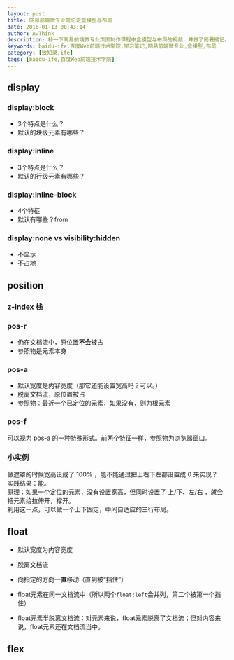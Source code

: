 ```yaml
---
layout: post
title: 网易前端微专业笔记之盒模型与布局
date: 2016-01-13 00:43:14
author: AwThink
description: 补一下网易前端微专业页面制作课程中盒模型与布局的视频，并做了简要摘记。
keywords: baidu-ife,百度Web前端技术学院,学习笔记,网易前端微专业,盒模型,布局
category: [致知录,ife]
tags: [baidu-ife,百度Web前端技术学院]
---
```


## display

### display:block  

- 3个特点是什么？
- 默认的块级元素有哪些？

### display:inline

- 3个特点是什么？
- 默认的行级元素有哪些？

### display:inline-block

- 4个特征
- 默认有哪些？from

### display:none vs visibility:hidden

- 不显示
- 不占地


## position

### z-index 栈

### pos-r

- 仍在文档流中，原位置**不会**被占
- 参照物是元素本身

### pos-a

- 默认宽度是内容宽度（那它还能设置宽高吗？可以。）
- 脱离文档流，原位置被占
- 参照物：最近一个已定位的元素，如果没有，则为根元素

### pos-f

可以视为 pos-a 的一种特殊形式。前两个特征一样，参照物为浏览器窗口。

### 小实例

做遮罩的时候宽高设成了 100% ，能不能通过把上右下左都设置成 0 来实现？  
实践结果：能。  
原理：如果一个定位的元素，没有设置宽高，但同时设置了 上/下、左/右 ，就会把元素给拉伸开，撑开。  
利用这一点，可以做一个上下固定，中间自适应的三行布局。


## float

- 默认宽度为内容宽度
- 脱离文档流
- 向指定的方向**一直**移动（直到被“挡住”）

- float元素在同一文档流中（所以两个`float:left`会并列，第二个被第一个挡住）
- float元素半脱离文档流：对元素来说，float元素脱离了文档流；但对内容来说，float元素还在文档流当中。

## flex
